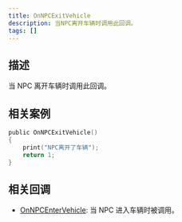 ```yaml
---
title: OnNPCExitVehicle
description: 当NPC离开车辆时调用此回调。
tags: []
---
```


<VersionWarn name='callback' version='SA-MP 0.3a' />

## 描述

当 NPC 离开车辆时调用此回调。

## 相关案例

```c
public OnNPCExitVehicle()
{
    print("NPC离开了车辆");
    return 1;
}
```

## 相关回调

- [OnNPCEnterVehicle](../callbacks/OnNPCEnterVehicle): 当 NPC 进入车辆时被调用。
